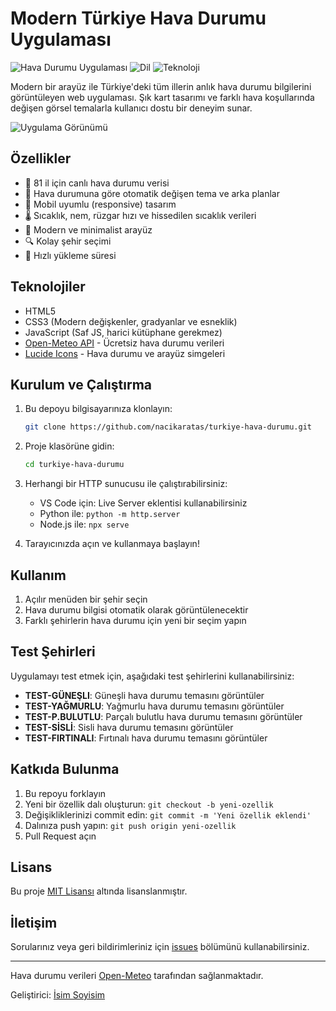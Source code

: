 # Modern Türkiye Hava Durumu Uygulaması

![Hava Durumu Uygulaması](https://img.shields.io/badge/Uygulama-Hava%20Durumu-blue)
![Dil](https://img.shields.io/badge/Dil-Türkçe-red)
![Teknoloji](https://img.shields.io/badge/Teknoloji-HTML%2FCSS%2FJS-yellow)

Modern bir arayüz ile Türkiye'deki tüm illerin anlık hava durumu bilgilerini görüntüleyen web uygulaması. Şık kart tasarımı ve farklı hava koşullarında değişen görsel temalarla kullanıcı dostu bir deneyim sunar.

![Uygulama Görünümü](https://via.placeholder.com/800x400/3498db/FFFFFF?text=Hava+Durumu+Uygulamas%C4%B1)

## Özellikler

- 📍 81 il için canlı hava durumu verisi
- 🌈 Hava durumuna göre otomatik değişen tema ve arka planlar
- 📱 Mobil uyumlu (responsive) tasarım
- 🌡️ Sıcaklık, nem, rüzgar hızı ve hissedilen sıcaklık verileri
- 💨 Modern ve minimalist arayüz
- 🔍 Kolay şehir seçimi
- 🚀 Hızlı yükleme süresi

## Teknolojiler

- HTML5
- CSS3 (Modern değişkenler, gradyanlar ve esneklik)
- JavaScript (Saf JS, harici kütüphane gerekmez)
- [Open-Meteo API](https://open-meteo.com/) - Ücretsiz hava durumu verileri
- [Lucide Icons](https://lucide.dev/) - Hava durumu ve arayüz simgeleri

## Kurulum ve Çalıştırma

1. Bu depoyu bilgisayarınıza klonlayın:
   ```bash
   git clone https://github.com/nacikaratas/turkiye-hava-durumu.git
   ```

2. Proje klasörüne gidin:
   ```bash
   cd turkiye-hava-durumu
   ```

3. Herhangi bir HTTP sunucusu ile çalıştırabilirsiniz:
   - VS Code için: Live Server eklentisi kullanabilirsiniz
   - Python ile: `python -m http.server`
   - Node.js ile: `npx serve` 

4. Tarayıcınızda açın ve kullanmaya başlayın!

## Kullanım

1. Açılır menüden bir şehir seçin
2. Hava durumu bilgisi otomatik olarak görüntülenecektir
3. Farklı şehirlerin hava durumu için yeni bir seçim yapın

## Test Şehirleri

Uygulamayı test etmek için, aşağıdaki test şehirlerini kullanabilirsiniz:

- **TEST-GÜNEŞLI**: Güneşli hava durumu temasını görüntüler
- **TEST-YAĞMURLU**: Yağmurlu hava durumu temasını görüntüler
- **TEST-P.BULUTLU**: Parçalı bulutlu hava durumu temasını görüntüler
- **TEST-SİSLİ**: Sisli hava durumu temasını görüntüler
- **TEST-FIRTINALI**: Fırtınalı hava durumu temasını görüntüler

## Katkıda Bulunma

1. Bu repoyu forklayın
2. Yeni bir özellik dalı oluşturun: `git checkout -b yeni-ozellik`
3. Değişikliklerinizi commit edin: `git commit -m 'Yeni özellik eklendi'`
4. Dalınıza push yapın: `git push origin yeni-ozellik`
5. Pull Request açın

## Lisans

Bu proje [MIT Lisansı](LICENSE) altında lisanslanmıştır.

## İletişim

Sorularınız veya geri bildirimleriniz için [issues](https://github.com/nacikaratas/turkiye-hava-durumu/issues) bölümünü kullanabilirsiniz.

---

Hava durumu verileri [Open-Meteo](https://open-meteo.com/) tarafından sağlanmaktadır.

Geliştirici: [İsim Soyisim](https://github.com/nacikaratas) 